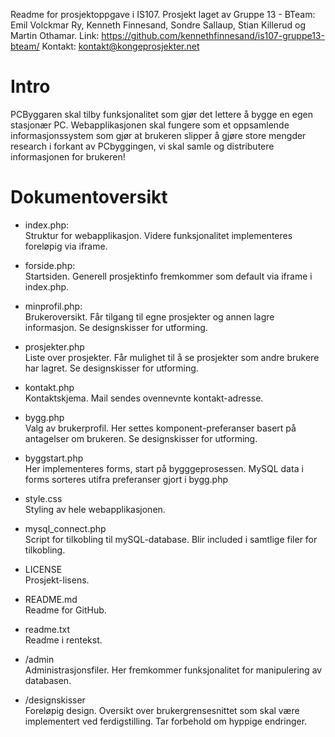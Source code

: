 Readme for prosjektoppgave i IS107.
Prosjekt laget av Gruppe 13 - BTeam: 
Emil Volckmar Ry, Kenneth Finnesand, Sondre Sallaup, Stian Killerud og Martin Othamar.
Link: https://github.com/kennethfinnesand/is107-gruppe13-bteam/
Kontakt: kontakt@kongeprosjekter.net



Intro
====================

PCByggaren skal tilby funksjonalitet som gjør det lettere å bygge en egen stasjonær PC.
Webapplikasjonen skal fungere som et oppsamlende informasjonssystem som gjør at brukeren slipper å gjøre store mengder research i forkant av PCbyggingen,
vi skal samle og distributere informasjonen for brukeren!



Dokumentoversikt
====================

- index.php:          
Struktur for webapplikasjon. Videre funksjonalitet implementeres foreløpig via iframe.

- forside.php:        
Startsiden. Generell prosjektinfo fremkommer som default via iframe i index.php.

- minprofil.php:      
Brukeroversikt. Får tilgang til egne prosjekter og annen lagre informasjon. Se designskisser for utforming.

- prosjekter.php      
Liste over prosjekter. Får mulighet til å se prosjekter som andre brukere har lagret. Se designskisser for utforming.

- kontakt.php         
Kontaktskjema. Mail sendes ovennevnte kontakt-adresse.

- bygg.php            
Valg av brukerprofil. Her settes komponent-preferanser basert på antagelser om brukeren. Se designskisser for utforming.

- byggstart.php       
Her implementeres forms, start på bygggeprosessen. MySQL data i forms sorteres utifra preferanser gjort i bygg.php

- style.css           
Styling av hele webapplikasjonen.

- mysql_connect.php   
Script for tilkobling til mySQL-database. Blir included i samtlige filer for tilkobling.

- LICENSE             
Prosjekt-lisens.

- README.md           
Readme for GitHub.

- readme.txt          
Readme i rentekst.

- /admin              
Administrasjonsfiler. Her fremkommer funksjonalitet for manipulering av databasen.

- /designskisser      
Foreløpig design. Oversikt over brukergrensesnittet som skal være implementert ved ferdigstilling. Tar forbehold om hyppige endringer.
